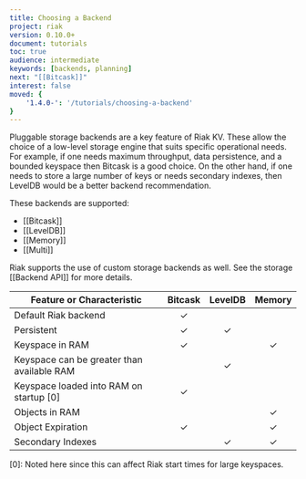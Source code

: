 ```yaml
---
title: Choosing a Backend
project: riak
version: 0.10.0+
document: tutorials
toc: true
audience: intermediate
keywords: [backends, planning]
next: "[[Bitcask]]"
interest: false
moved: {
    '1.4.0-': '/tutorials/choosing-a-backend'
}
---
```


Pluggable storage backends are a key feature of Riak KV. These allow the
choice of a low-level storage engine that suits specific operational
needs. For example, if one needs maximum throughput, data persistence,
and a bounded keyspace then Bitcask is a good choice. On the other hand,
if one needs to store a large number of keys or needs secondary indexes,
then LevelDB would be a better backend recommendation.

These backends are supported:

* [[Bitcask]]
* [[LevelDB]]
* [[Memory]]
* [[Multi]]

Riak supports the use of custom storage backends as well. See the
storage [[Backend API]] for more details.

|Feature or Characteristic                      |Bitcask|LevelDB|Memory|
|-----------------------------------------------|:-----:|:-----:|:----:|
|Default Riak backend                           |✓      |       |      |
|Persistent                                     |✓      |✓      |      |
|Keyspace in RAM                                |✓      |       |✓     |
|Keyspace can be greater than available RAM     |       |✓      |      |
|Keyspace loaded into RAM on startup [0]        |✓      |       |      |
|Objects in RAM                                 |       |       |✓     |
|Object Expiration                              |✓      |       |✓     |
|Secondary Indexes                              |       |✓      |✓     |

[0]: Noted here since this can affect Riak start times for large
keyspaces.
